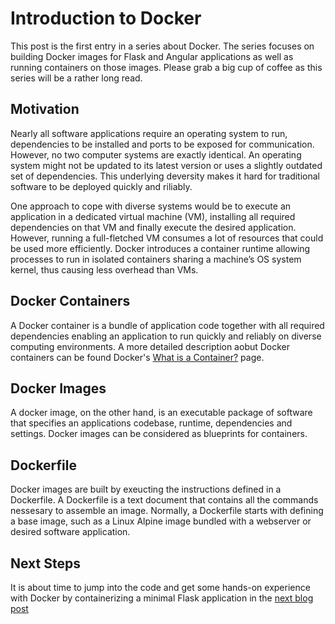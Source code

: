 <!--
date=2022-06-27
topic=Docker
series=Docker
series_section=1
summary=Provides a high-level introduction to Docker an its terminology.
-->

# Introduction to Docker

This post is the first entry in a series about Docker. The series focuses on building Docker images for Flask and Angular applications as well as running containers on those images. Please grab a big cup of coffee as this series will be a rather long read.

## Motivation

Nearly all software applications require an operating system to run, dependencies to be installed and ports to be exposed for communication. However, no two computer systems are exactly identical. An operating system might not be updated to its latest version or uses a slightly outdated set of dependencies. This underlying deversity makes it hard for traditional software to be deployed quickly and riliably.

One approach to cope with diverse systems would be to execute an application in a dedicated virtual machine (VM), installing all required dependencies on that VM and finally execute the desired application. However, running a full-fletched VM consumes a lot of resources that could be used more efficiently. Docker introduces a container runtime allowing processes to run in isolated containers sharing a machine’s OS system kernel, thus causing less overhead than VMs.

## Docker Containers

A Docker container is a bundle of application code together with all required dependencies enabling an application to run quickly and reliably on diverse computing environments. A more detailed description aobut Docker containers can be found Docker's [What is a Container?](https://www.docker.com/resources/what-container/) page.

## Docker Images

A docker image, on the other hand, is an executable package of software that specifies an applications codebase, runtime, dependencies and settings. Docker images can be considered as blueprints for containers.

## Dockerfile

Docker images are built by exeucting the instructions defined in a Dockerfile. A Dockerfile is a text document that contains all the commands nessesary to assemble an image. Normally, a Dockerfile starts with defining a base image, such as a Linux Alpine image bundled with a webserver or desired software application.

## Next Steps

It is about time to jump into the code and get some hands-on experience with Docker by containerizing a minimal Flask application in the [next blog post](/blog/guides/005_containerize_flask_applications/005_containerize_flask_applications.md)
